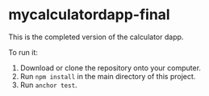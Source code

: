 # mycalculatordapp-final

This is the completed version of the calculator dapp. 

To run it:
1. Download or clone the repository onto your computer.
2. Run `npm install` in the main directory of this project.
3. Run `anchor test`.
